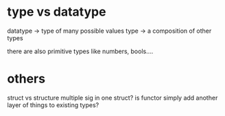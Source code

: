 # type vs datatype

datatype -\> type of many possible values type -\> a composition of
other types

there are also primitive types like numbers, bools….

# others

struct vs structure multiple sig in one struct? is functor simply add
another layer of things to existing types?
